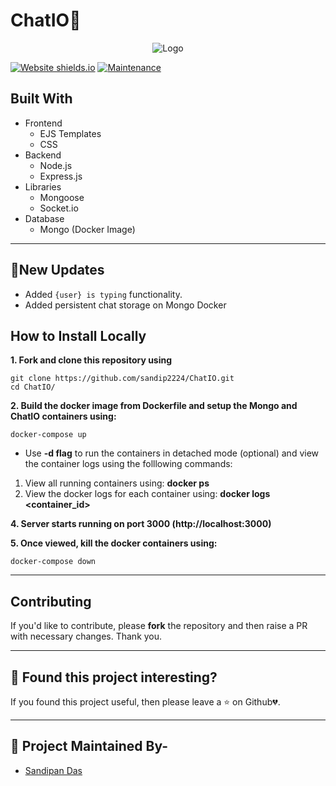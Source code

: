 # ChatIO🚀

<p align="center">
   <img src="media/banner1.gif" alt="Logo"/>
</p>
<!-- PROJECT LOGO -->

[![Website shields.io](https://img.shields.io/website-up-down-green-red/http/shields.io.svg?style=for-the-badge)](http://shields.io/)
[![Maintenance](https://img.shields.io/badge/Maintained%3F-yes-green.svg?style=for-the-badge)](https://GitHub.com/Naereen/StrapDown.js/graphs/commit-activity)

<!-- ABOUT THE PROJECT -->

## Built With

- Frontend
   - EJS Templates
   - CSS
- Backend
   - Node.js
   - Express.js
- Libraries
   - Mongoose
   - Socket.io
- Database
   - Mongo (Docker Image)
---

<!-- ## 🔥 Screenshots

| Landing Page |
| - |
| ![media/1.PNG](media/1.PNG) |

| Chat Page |
| - |
| ![media/2.PNG](media/2.PNG) |
 -->
## 🚩New Updates

- Added `{user} is typing` functionality.
- Added persistent chat storage on Mongo Docker

<!-- BUILT WITH -->  

## How to Install Locally

**1. Fork and clone this repository using**

   ```
   git clone https://github.com/sandip2224/ChatIO.git
   cd ChatIO/
   ```
**2. Build the docker image from Dockerfile and setup the Mongo and ChatIO containers using:**  

  ```
  docker-compose up
  ```
  - Use **-d flag** to run the containers in detached mode (optional) and view the container logs using the folllowing commands:
  
  1. View all running containers using: **docker ps**
  2. View the docker logs for each container using: **docker logs <container_id>**

**4. Server starts running on port 3000 (http://localhost:3000)**

**5. Once viewed, kill the docker containers using:**

  ```
  docker-compose down
  ```

---

## Contributing

If you'd like to contribute, please **fork** the repository and then raise a PR with necessary changes. Thank you.

---

## 🤎 Found this project interesting?

If you found this project useful, then please leave a :star: on Github💔.

---

## :man: Project Maintained By-
  - [Sandipan Das](https://linkedin.com/in/sandipan0164/)
